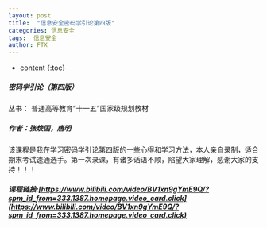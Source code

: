 ```yaml
---
layout: post
title:  "信息安全密码学引论第四版"
categories: 信息安全
tags:  信息安全
author: FTX
---
```


* content
{:toc}
##### 密码学引论（第四版）
丛书： 普通高等教育“十一五”国家级规划教材
##### 作者：张焕国，唐明
该课程是我在学习密码学引论第四版的一些心得和学习方法，本人亲自录制，适合期末考试速通选手。第一次录课，有诸多话语不顺，陷望大家理解，感谢大家的支持！！！
<br>
##### 课程链接:[https://www.bilibili.com/video/BV1xn9gYmE9Q/?spm_id_from=333.1387.homepage.video_card.click](https://www.bilibili.com/video/BV1xn9gYmE9Q/?spm_id_from=333.1387.homepage.video_card.click)




